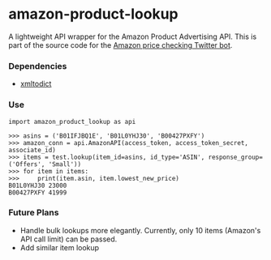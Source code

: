 # amazon-product-lookup

A lightweight API wrapper for the Amazon Product Advertising API. This is part of the source
code for the [Amazon price checking Twitter bot](https://twitter.com/DealingOutDeals). 

### Dependencies
* [xmltodict](https://github.com/martinblech/xmltodict)

### Use
    import amazon_product_lookup as api
    
    >>> asins = ('B01IFJBQ1E', 'B01L0YHJ30', 'B00427PXFY')
    >>> amazon_conn = api.AmazonAPI(access_token, access_token_secret, associate_id)
    >>> items = test.lookup(item_id=asins, id_type='ASIN', response_group=('Offers', 'Small'))
    >>> for item in items:
    >>>     print(item.asin, item.lowest_new_price)
    B01L0YHJ30 23000
    B00427PXFY 41999

### Future Plans
* Handle bulk lookups more elegantly. Currently, only 10 items (Amazon's API call limit) can be passed.
* Add similar item lookup